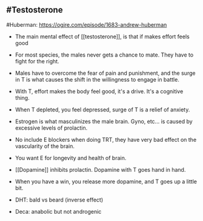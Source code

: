 ## #Testosterone
#Huberman: https://ogjre.com/episode/1683-andrew-huberman

- The main mental effect of [[testosterone]], is that if makes effort feels good
- For most species, the males never gets a chance to mate. They have to fight for the right.
- Males have to overcome the fear of pain and punishment, and the surge in T is what causes the shift in the willingness to engage in battle.
- With T, effort makes the body feel good, it's a drive. It's a cognitive thing.
- When T depleted, you feel depressed, surge of T is a relief of anxiety.

- Estrogen is what masculinizes the male brain. Gyno, etc... is caused by excessive levels of prolactin.
- No include E blockers when doing TRT, they have very bad effect on the vascularity of the brain.
- You want E for longevity and health of brain.
- [[Dopamine]] inhibits prolactin. Dopamine with T goes hand in hand.
- When you have a win, you release more dopamine, and T goes up a little bit.

- DHT: bald vs beard (inverse effect)
- Deca: anabolic but not androgenic
